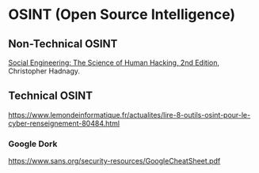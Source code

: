 # OSINT (Open Source Intelligence)

## Non-Technical OSINT

[Social Engineering: The Science of Human Hacking, 2nd Edition](https://www.chasse-aux-livres.fr/prix/111943338X/social-engineering-hadnagy), Christopher Hadnagy.

## Technical OSINT

https://www.lemondeinformatique.fr/actualites/lire-8-outils-osint-pour-le-cyber-renseignement-80484.html

### Google Dork

https://www.sans.org/security-resources/GoogleCheatSheet.pdf
